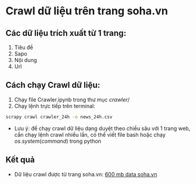 # Crawl dữ liệu trên trang soha.vn
## Các dữ liệu trích xuất từ 1 trang:
1. Tiêu đề
2. Sapo
3. Nội dung
4. Url

## Cách chạy Crawl dữ liệu:
1. Chạy file Crawler.ipynb trong thư mục $crawler/$
2. Chạy lệnh trực tiếp trên terminal:
```sh
scrapy crawl crawler_24h -o news_24h.csv
```

* Lưu ý: để chạy crawl dữ liệu dạng duyệt theo chiều sâu với 1 trang web, cần chạy lệnh crawl nhiều lần, có thể viết file bash hoặc chạy $os.system(command)$ trong python

## Kết quả
- Dữ liệu crawl được từ trang soha.vn: [600 mb data soha.vn](https://drive.google.com/file/d/1SuYzCb8kpNQRkM24nLdStGp1c9iwPBnQ/view?usp=sharing)
